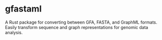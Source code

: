 # gfastaml
A Rust package for converting between GFA, FASTA, and GraphML formats. Easily transform sequence and graph representations for genomic data analysis.

